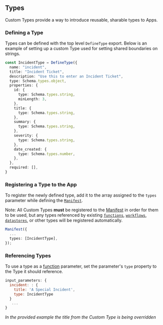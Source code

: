 ## Types

Custom Types provide a way to introduce reusable, sharable types to Apps.

### Defining a Type

Types can be defined with the top level `DefineType` export. Below is an example
of setting up a custom Type used for setting shared boundaries on strings.

```ts
const IncidentType = DefineType({
  name: "incident",
  title: "Incident Ticket",
  description: "Use this to enter an Incident Ticket",
  type: Schema.types.object,
  properties: {
    id: {
      type: Schema.types.string,
      minLength: 3,
    },
    title: {
      type: Schema.types.string,
    },
    summary: {
      type: Schema.types.string,
    },
    severity: {
      type: Schema.types.string,
    },
    date_created: {
      type: Schema.types.number,
    },
  },
  required: [],
}
```

### Registering a Type to the App

To register the newly defined type, add it to the array assigned to the `types`
parameter while defining the [`Manifest`][manifest].

Note: All Custom Types **must** be registered to the [Manifest][manifest] in
order for them to be used, but any types referenced by existing
[`functions`][functions], [`workflows`][workflows], [`datastores`][datastores], or other types will be
registered automatically.

```ts
Manifest({
  ...
  types: [IncidentType],
});
```

### Referencing Types

To use a type as a [function][functions] parameter, set the parameter's `type`
property to the Type it should reference.

```js
input_parameters: {
  incident: : {
    title: 'A Special Incident',
    type: IncidentType
  }
   ...
}
```

_In the provided example the title from the Custom Type is being overridden_

[functions]: ./functions.md
[manifest]: ./manifest.md
[datastores]: ./datastores.md
[workflows]: ./workflows.md

